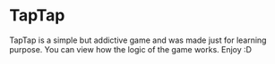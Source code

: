 # TapTap
TapTap is a simple but addictive game and was made just for learning purpose.
You can view how the logic of the game works.
Enjoy :D
